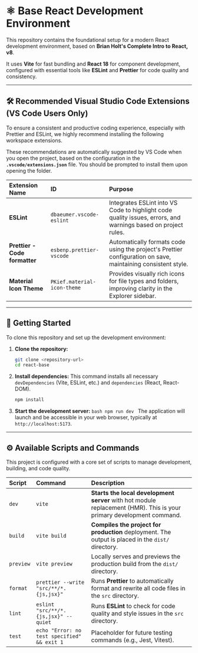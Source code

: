 # ⚛️ Base React Development Environment

This repository contains the foundational setup for a modern React development environment, based on **Brian Holt's Complete Intro to React, v8**.

It uses **Vite** for fast bundling and **React 18** for component development, configured with essential tools like **ESLint** and **Prettier** for code quality and consistency.

---

## 🛠️ Recommended Visual Studio Code Extensions (VS Code Users Only)

To ensure a consistent and productive coding experience, especially with Prettier and ESLint, we highly recommend installing the following workspace extensions.

These recommendations are automatically suggested by VS Code when you open the project, based on the configuration in the **`.vscode/extensions.json`** file. You should be prompted to install them upon opening the folder.

| Extension Name                | ID                          | Purpose                                                                                                       |
| :---------------------------- | :-------------------------- | :------------------------------------------------------------------------------------------------------------ |
| **ESLint**                    | `dbaeumer.vscode-eslint`    | Integrates ESLint into VS Code to highlight code quality issues, errors, and warnings based on project rules. |
| **Prettier - Code formatter** | `esbenp.prettier-vscode`    | Automatically formats code using the project's Prettier configuration on save, maintaining consistent style.  |
| **Material Icon Theme**       | `PKief.material-icon-theme` | Provides visually rich icons for file types and folders, improving clarity in the Explorer sidebar.           |

---

## 🚀 Getting Started

To clone this repository and set up the development environment:

1.  **Clone the repository:**
    ```bash
    git clone <repository-url>
    cd react-base
    ```
2.  **Install dependencies:**
    This command installs all necessary `devDependencies` (Vite, ESLint, etc.) and `dependencies` (React, React-DOM).
    ```bash
    npm install
    ```
3.  **Start the development server:**
    `bash npm run dev `
    The application will launch and be accessible in your web browser, typically at `http://localhost:5173`.

---

## ⚙️ Available Scripts and Commands

This project is configured with a core set of scripts to manage development, building, and code quality.

| Script    | Command                                     | Description                                                                                                          |
| :-------- | :------------------------------------------ | :------------------------------------------------------------------------------------------------------------------- |
| `dev`     | `vite`                                      | **Starts the local development server** with hot module replacement (HMR). This is your primary development command. |
| `build`   | `vite build`                                | **Compiles the project for production** deployment. The output is placed in the `dist/` directory.                   |
| `preview` | `vite preview`                              | Locally serves and previews the production build from the `dist/` directory.                                         |
| `format`  | `prettier --write "src/**/*.{js,jsx}"`      | Runs **Prettier** to automatically format and rewrite all code files in the `src` directory.                         |
| `lint`    | `eslint "src/**/*.{js,jsx}" --quiet`        | Runs **ESLint** to check for code quality and style issues in the `src` directory.                                   |
| `test`    | `echo "Error: no test specified" && exit 1` | Placeholder for future testing commands (e.g., Jest, Vitest).                                                        |
